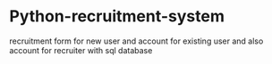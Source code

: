 # Python-recruitment-system
recruitment form for new user and account for existing user and also account for recruiter with sql database
